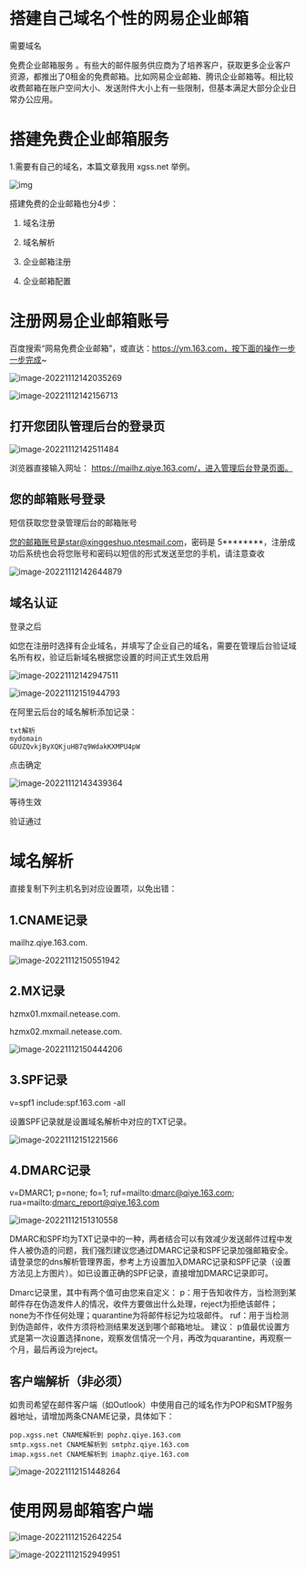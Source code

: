 # 搭建自己域名个性的网易企业邮箱

需要域名

免费企业邮箱服务 。有些大的邮件服务供应商为了培养客户，获取更多企业客户资源，都推出了0租金的免费邮箱。比如网易企业邮箱、腾讯企业邮箱等。相比较收费邮箱在账户空间大小、发送附件大小上有一些限制，但基本满足大部分企业日常办公应用。

# 搭建免费企业邮箱服务

1.需要有自己的域名，本篇文章我用 xgss.net 举例。

![img](https://imgoss.xgss.net/picgo/f31fbe096b63f624b918d525cc29baf21b4ca3c3.png@f_auto?aliyun)



搭建免费的企业邮箱也分4步：

1. 域名注册

2. 域名解析

3. 企业邮箱注册

4. 企业邮箱配置

   

# 注册网易企业邮箱账号



百度搜索“网易免费企业邮箱”，或直达：https://ym.163.com，按下面的操作一步一步完成~

![image-20221112142035269](https://imgoss.xgss.net/picgo/image-20221112142035269.png?aliyun)

![image-20221112142156713](https://imgoss.xgss.net/picgo/image-20221112142156713.png?aliyun)



## 打开您团队管理后台的登录页

![image-20221112142511484](https://imgoss.xgss.net/picgo/image-20221112142511484.png?aliyun)



浏览器直接输入网址：
https://mailhz.qiye.163.com/，进入管理后台登录页面。



## 您的邮箱账号登录

短信获取您登录管理后台的邮箱账号

您的邮箱账号是star@xinggeshuo.ntesmail.com，密码是 5********，注册成功后系统也会将您账号和密码以短信的形式发送至您的手机，请注意查收

![image-20221112142644879](https://imgoss.xgss.net/picgo/image-20221112142644879.png?aliyun)



## 域名认证

登录之后

如您在注册时选择有企业域名，并填写了企业自己的域名，需要在管理后台验证域名所有权，验证后新域名根据您设置的时间正式生效启用

![image-20221112142947511](https://imgoss.xgss.net/picgo/image-20221112142947511.png?aliyun)





![image-20221112151944793](https://imgoss.xgss.net/picgo/image-20221112151944793.png?aliyun)



在阿里云后台的域名解析添加记录：

```
txt解析
mydomain
GDUZQvkjByXQKjuHB7q9WdakKXMPU4pW
```

点击确定

![image-20221112143439364](https://imgoss.xgss.net/picgo/image-20221112143439364.png?aliyun)





等待生效



验证通过



# 域名解析

直接复制下列主机名到对应设置项，以免出错：

## 1.CNAME记录

mailhz.qiye.163.com.

![image-20221112150551942](https://imgoss.xgss.net/picgo2025/image-20221112150551942.png?aliyun)

## 2.MX记录

hzmx01.mxmail.netease.com.

hzmx02.mxmail.netease.com.

![image-20221112150444206](https://imgoss.xgss.net/picgo/image-20221112150444206.png?aliyun)



## 3.SPF记录

v=spf1 include:spf.163.com -all

设置SPF记录就是设置域名解析中对应的TXT记录。

![image-20221112151221566](https://imgoss.xgss.net/picgo/image-20221112151221566.png?aliyun)

## 4.DMARC记录

v=DMARC1; p=none; fo=1; ruf=mailto:dmarc@qiye.163.com; rua=mailto:dmarc_report@qiye.163.com

![image-20221112151310558](https://imgoss.xgss.net/picgo/image-20221112151310558.png?aliyun)


DMARC和SPF均为TXT记录中的一种，两者结合可以有效减少发送邮件过程中发件人被伪造的问题，我们强烈建议您通过DMARC记录和SPF记录加强邮箱安全。请登录您的dns解析管理界面，参考上方设置加入DMARC记录和SPF记录（设置方法见上方图片）。如已设置正确的SPF记录，直接增加DMARC记录即可。

Dmarc记录里，其中有两个值可由您来自定义：
p：用于告知收件方，当检测到某邮件存在伪造发件人的情况，收件方要做出什么处理，reject为拒绝该邮件；none为不作任何处理；quarantine为将邮件标记为垃圾邮件。
ruf：用于当检测到伪造邮件，收件方须将检测结果发送到哪个邮箱地址。
建议：
p值最优设置方式是第一次设置选择none，观察发信情况一个月，再改为quarantine，再观察一个月，最后再设为reject。

## 客户端解析（非必须）

如贵司希望在邮件客户端（如Outlook）中使用自己的域名作为POP和SMTP服务器地址，请增加两条CNAME记录，具体如下：

```
pop.xgss.net CNAME解析到 pophz.qiye.163.com
smtp.xgss.net CNAME解析到 smtphz.qiye.163.com
imap.xgss.net CNAME解析到 imaphz.qiye.163.com 
```



![image-20221112151448264](https://imgoss.xgss.net/picgo/image-20221112151448264.png?aliyun)



# 使用网易邮箱客户端

![image-20221112152642254](https://imgoss.xgss.net/picgo/image-20221112152642254.png?aliyun)



![image-20221112152949951](https://imgoss.xgss.net/picgo/image-20221112152949951.png?aliyun)

